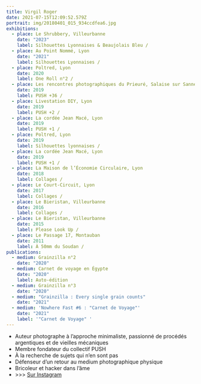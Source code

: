```yaml
---
title: Virgil Roger
date: 2021-07-15T12:09:52.579Z
portrait: img/20180401_015_934ccdfea6.jpg
exhibitions:
  - place: Le Shrubbery, Villeurbanne
    date: "2023"
    label: Silhouettes Lyonnaises & Beaujolais Bleu /
  - place: Au Point Nommé, Lyon
    date: "2021"
    label: Silhouettes Lyonnaises /
  - place: Poltred, Lyon
    date: 2020
    label: One Roll n°2 /
  - place: Les rencontres photographiques du Prieuré, Salaise sur Sanne
    date: 2019
    label: PUSH +36 /
  - place: Livestation DIY, Lyon
    date: 2019
    label: PUSH +2 /
  - place: La cordée Jean Macé, Lyon
    date: 2019
    label: PUSH +1 /
  - place: Poltred, Lyon
    date: 2019
    label: Silhouettes lyonnaises /
  - place: La cordée Jean Macé, Lyon
    date: 2019
    label: PUSH +1 /
  - place: La Maison de l’Économie Circulaire, Lyon
    date: 2018
    label: Collages /
  - place: Le Court-Circuit, Lyon
    date: 2017
    label: Collages /
  - place: Le Bieristan, Villeurbanne
    date: 2016
    label: Collages /
  - place: Le Bieristan, Villeurbanne
    date: 2015
    label: Please Look Up /
  - place: Le Passage 17, Montauban
    date: 2011
    label: À 50mm du Soudan /
publications:
  - medium: Grainzilla n°2
    date: "2020"
  - medium: Carnet de voyage en Égypte
    date: "2020"
    label: Auto-édition
  - medium: Grainzilla n°3
    date: "2020"
  - medium: "Grainzilla : Every single grain counts"
    date: "2021"
  - medium: 'Nowhere Fast #6 : "Carnet de Voyage"'
    date: "2021"
    label: '"Carnet de Voyage" '
---
```

* Auteur photographe à l’approche minimaliste, passionné de
procédés argentiques et de vieilles mécaniques
* Membre fondateur du collectif PUSH
* À la recherche de sujets qui n’en sont pas
* Défenseur d’un retour au medium photographique physique
* Bricoleur et hacker dans l’âme
* \>>> [Sur Instagram](https://instagram.com/mr_sumatra)
